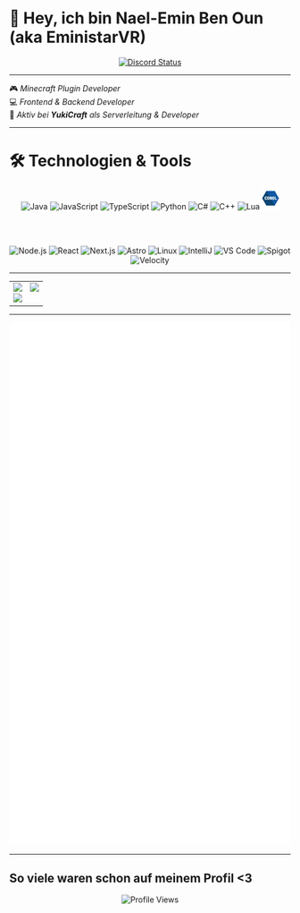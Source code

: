 # 👋 Hey, ich bin Nael-Emin Ben Oun (aka **EministarVR**)


<div align="center">
  <a href="https://discord.com/users/928021462386892830" target="_blank">
    <img src="https://lanyard.cnrad.dev/api/928021462386892830?borderRadius=5px&animated=true&bg=273849&showDisplayName=true&animatedDecoration=true&hideSpotify=true&borderRadius=40px&idleMessage=AFK%20for%20a%20bit,%20but%20always%20happy%20to%20connect!" alt="Discord Status">
  </a>
</div>


---


🎮 *Minecraft Plugin Developer*  
💻 *Frontend & Backend Developer*  
🔧 *Aktiv bei **YukiCraft** als Serverleitung & Developer*

---

# 🛠️ Technologien & Tools

<div align="center">
  
<!-- Sprachen -->
<img src="https://cdn.jsdelivr.net/gh/devicons/devicon/icons/java/java-original.svg" height="40" alt="Java"/>
<img src="https://cdn.jsdelivr.net/gh/devicons/devicon/icons/javascript/javascript-original.svg" height="40" alt="JavaScript"/>
<img src="https://cdn.jsdelivr.net/gh/devicons/devicon/icons/typescript/typescript-original.svg" height="40" alt="TypeScript"/>
<img src="https://cdn.jsdelivr.net/gh/devicons/devicon/icons/python/python-original.svg" height="40" alt="Python"/>
<img src="https://cdn.jsdelivr.net/gh/devicons/devicon/icons/csharp/csharp-original.svg" height="40" alt="C#"/>
<img src="https://cdn.jsdelivr.net/gh/devicons/devicon/icons/cplusplus/cplusplus-original.svg" height="40" alt="C++"/>
<img src="https://cdn.jsdelivr.net/gh/devicons/devicon/icons/lua/lua-original.svg" height="40" alt="Lua"/>
<img src="https://github.com/EministarVR/EministarVR/blob/main/cobol.png?raw=true" alt="COBOL" height="40"/>



<br><br>

<!-- Frameworks & Tools -->
<img src="https://cdn.jsdelivr.net/gh/devicons/devicon/icons/nodejs/nodejs-original.svg" height="40" alt="Node.js"/>
<img src="https://cdn.jsdelivr.net/gh/devicons/devicon/icons/react/react-original.svg" height="40" alt="React"/>
<img src="https://cdn.jsdelivr.net/gh/devicons/devicon/icons/nextjs/nextjs-original.svg" height="40" alt="Next.js"/>
<img src="https://cdn.jsdelivr.net/gh/devicons/devicon/icons/astro/astro-original.svg" height="40" alt="Astro"/>
<img src="https://cdn.jsdelivr.net/gh/devicons/devicon/icons/linux/linux-original.svg" height="40" alt="Linux"/>
<img src="https://cdn.jsdelivr.net/gh/devicons/devicon/icons/intellij/intellij-original.svg" height="40" alt="IntelliJ"/>
<img src="https://cdn.jsdelivr.net/gh/devicons/devicon/icons/vscode/vscode-original.svg" height="40" alt="VS Code"/>
<img src="https://assets.papermc.io/brand/papermc_logo.min.svg" alt="Spigot" height="40"/>
<img src="https://assets.papermc.io/brand/velocity_combination_mark_blue.min.svg" alt="Velocity" height="40"/>


</div>


---


<table>
  <tr>
    <td align="center" valign="top">
      <img src="https://github-readme-stats.vercel.app/api?username=EministarVR&show_icons=true&theme=radical&hide_border=true" height="165"/>
      <br>
      <img src="https://github-readme-stats.vercel.app/api/top-langs/?username=EministarVR&layout=compact&theme=radical&hide_border=true" height="165"/>
    </td>
    <td align="center" valign="top">
      <img src="https://github-profile-trophy.vercel.app/?username=EministarVR&theme=radical&no-frame=true&margin-w=10"/>
    </td>
  </tr>
</table>

---

<div align="center">
  <picture>
  <img src="/github-metrics.svg" alt="Metrics">
</picture>
</div>

---

## So viele waren schon auf meinem Profil <3

<div align="center">
  <img src="https://count.getloli.com/@EministarVR?name=EministarVR&theme=minecraft&padding=7&offset=0&align=center&scale=1&pixelated=1&darkmode=auto" alt="Profile Views"/>
</div>
